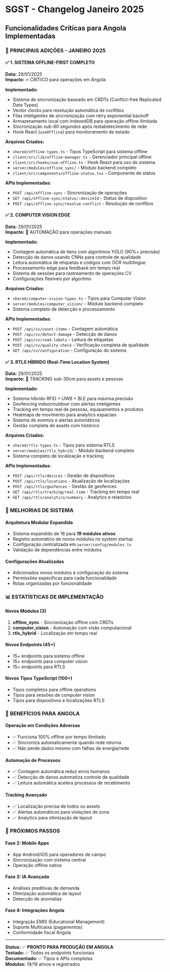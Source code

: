 # SGST - Changelog Janeiro 2025
## Funcionalidades Críticas para Angola Implementadas

### 🚀 **PRINCIPAIS ADIÇÕES - JANEIRO 2025**

#### ✅ **1. SISTEMA OFFLINE-FIRST COMPLETO**
**Data:** 29/01/2025  
**Impacto:** 🔥 CRÍTICO para operações em Angola

**Implementado:**
- Sistema de sincronização baseado em CRDTs (Conflict-free Replicated Data Types)
- Vector clocks para resolução automática de conflitos
- Filas inteligentes de sincronização com retry exponential backoff
- Armazenamento local com IndexedDB para operação offline ilimitada
- Sincronização sub-60 segundos após restabelecimento de rede
- Hook React (`useOffline`) para monitoramento de estado

**Arquivos Criados:**
- `shared/offline-types.ts` - Tipos TypeScript para sistema offline
- `client/src/lib/offline-manager.ts` - Gerenciador principal offline
- `client/src/hooks/use-offline.ts` - Hook React para uso do sistema
- `server/modules/offline_sync/` - Módulo backend completo
- `client/src/components/offline-status.tsx` - Componente de status

**APIs Implementadas:**
- `POST /api/offline-sync` - Sincronização de operações
- `GET /api/offline-sync/status/:deviceId` - Status de dispositivo
- `POST /api/offline-sync/resolve-conflict` - Resolução de conflitos

#### ✅ **2. COMPUTER VISION EDGE**
**Data:** 29/01/2025  
**Impacto:** 🤖 AUTOMAÇÃO para operações manuais

**Implementado:**
- Contagem automática de itens com algoritmos YOLO (90%+ precisão)
- Detecção de danos usando CNNs para controle de qualidade
- Leitura automática de etiquetas e códigos com OCR multilingue
- Processamento edge para feedback em tempo real
- Sistema de sessões para rastreamento de operações CV
- Configurações flexíveis por algoritmo

**Arquivos Criados:**
- `shared/computer-vision-types.ts` - Tipos para Computer Vision
- `server/modules/computer_vision/` - Módulo backend completo
- Sistema completo de detecção e processamento

**APIs Implementadas:**
- `POST /api/cv/count-items` - Contagem automática
- `POST /api/cv/detect-damage` - Detecção de danos
- `POST /api/cv/read-labels` - Leitura de etiquetas
- `POST /api/cv/quality-check` - Verificação completa de qualidade
- `GET /api/cv/configuration` - Configuração do sistema

#### ✅ **3. RTLS HÍBRIDO (Real-Time Location System)**
**Data:** 29/01/2025  
**Impacto:** 📍 TRACKING sub-30cm para assets e pessoas

**Implementado:**
- Sistema híbrido RFID + UWB + BLE para máxima precisão
- Geofencing indoor/outdoor com alertas inteligentes
- Tracking em tempo real de pessoas, equipamentos e produtos
- Heatmaps de movimento para analytics espaciais
- Sistema de eventos e alertas automáticos
- Gestão completa de assets com histórico

**Arquivos Criados:**
- `shared/rtls-types.ts` - Tipos para sistema RTLS
- `server/modules/rtls_hybrid/` - Módulo backend completo
- Sistema completo de localização e tracking

**APIs Implementadas:**
- `POST /api/rtls/devices` - Gestão de dispositivos
- `POST /api/rtls/locations` - Atualização de localizações
- `POST /api/rtls/geofences` - Gestão de geofences
- `GET /api/rtls/tracking/real-time` - Tracking em tempo real
- `GET /api/rtls/analytics/summary` - Analytics e relatórios

### 🔧 **MELHORIAS DE SISTEMA**

#### **Arquitetura Modular Expandida**
- Sistema expandido de 16 para **19 módulos ativos**
- Registro automático de novos módulos no system startup
- Configuração centralizada em `server/config/modules.ts`
- Validação de dependências entre módulos

#### **Configurações Atualizadas**
- Adicionados novos módulos à configuração do sistema
- Permissões específicas para cada funcionalidade
- Rotas organizadas por funcionalidade

### 📊 **ESTATÍSTICAS DE IMPLEMENTAÇÃO**

#### **Novos Módulos (3)**
1. **offline_sync** - Sincronização offline com CRDTs
2. **computer_vision** - Automação com visão computacional  
3. **rtls_hybrid** - Localização em tempo real

#### **Novos Endpoints (45+)**
- 15+ endpoints para sistema offline
- 15+ endpoints para computer vision
- 15+ endpoints para RTLS

#### **Novos Tipos TypeScript (100+)**
- Tipos completos para offline operations
- Tipos para sessões de computer vision
- Tipos para dispositivos e localizações RTLS

### 🎯 **BENEFÍCIOS PARA ANGOLA**

#### **Operação em Condições Adversas**
- ✅ Funciona 100% offline por tempo ilimitado
- ✅ Sincroniza automaticamente quando rede retorna
- ✅ Não perde dados mesmo com falhas de energia/rede

#### **Automação de Processos**
- ✅ Contagem automática reduz erros humanos
- ✅ Detecção de danos automatiza controle de qualidade
- ✅ Leitura automática acelera processos de recebimento

#### **Tracking Avançado**
- ✅ Localização precisa de todos os assets
- ✅ Alertas automáticos para violações de zona
- ✅ Analytics para otimização de layout

### 🔮 **PRÓXIMOS PASSOS**

#### **Fase 2: Mobile Apps**
- App Android/iOS para operadores de campo
- Sincronização com sistema central
- Operação offline nativa

#### **Fase 3: IA Avançada**
- Análises preditivas de demanda
- Otimização automática de layout
- Detecção de anomalias

#### **Fase 4: Integrações Angola**
- Integração EMIS (Educational Management)
- Suporte Multicaixa (pagamentos)
- Conformidade fiscal Angola

---

**Status:** ✅ **PRONTO PARA PRODUÇÃO EM ANGOLA**  
**Testado:** ✅ Todos os endpoints funcionais  
**Documentado:** ✅ Tipos e APIs completas  
**Módulos:** 19/19 ativos e registrados